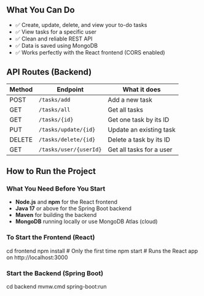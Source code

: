 ## What You Can Do
- ✅ Create, update, delete, and view your to-do tasks  
- ✅ View tasks for a specific user  
- ✅ Clean and reliable REST API  
- ✅ Data is saved using MongoDB  
- ✅ Works perfectly with the React frontend (CORS enabled)
## API Routes (Backend)
| Method | Endpoint                | What it does                     |
|--------|--------------------------|----------------------------------|
| POST   | `/tasks/add`             | Add a new task                   |
| GET    | `/tasks/all`             | Get all tasks                    |
| GET    | `/tasks/{id}`            | Get one task by its ID           |
| PUT    | `/tasks/update/{id}`     | Update an existing task          |
| DELETE | `/tasks/delete/{id}`     | Delete a task by its ID          |
| GET    | `/tasks/user/{userId}`   | Get all tasks for a user         |
## How to Run the Project
### What You Need Before You Start
- **Node.js** and **npm** for the React frontend
- **Java 17** or above for the Spring Boot backend
- **Maven** for building the backend
- **MongoDB** running locally or use MongoDB Atlas (cloud)
### To Start the Frontend (React)
cd frontend
npm install       # Only the first time
npm start         # Runs the React app on http://localhost:3000
### Start the Backend (Spring Boot)
cd backend
mvnw.cmd spring-boot:run
